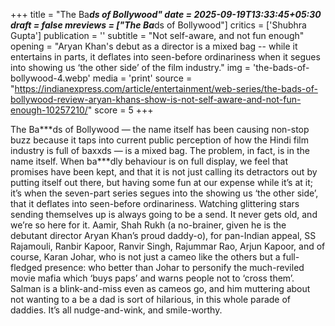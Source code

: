 +++
title = "The Ba***ds of Bollywood"
date = 2025-09-19T13:33:45+05:30
draft = false
mreviews = ["The Ba***ds of Bollywood"]
critics = ['Shubhra Gupta']
publication = ''
subtitle = "Not self-aware, and not fun enough"
opening = "Aryan Khan's debut as a director is a mixed bag -- while it entertains in parts, it deflates into seen-before ordinariness when it segues into showing us ‘the other side’ of the film industry."
img = 'the-bads-of-bollywood-4.webp'
media = 'print'
source = "https://indianexpress.com/article/entertainment/web-series/the-bads-of-bollywood-review-aryan-khans-show-is-not-self-aware-and-not-fun-enough-10257210/"
score = 5
+++

The Ba\*\*\*ds of Bollywood — the name itself has been causing non-stop buzz because it taps into current public perception of how the Hindi film industry is full of baxxds — is a mixed bag. The problem, in fact, is in the name itself. When ba\*\*\*dly behaviour is on full display, we feel that promises have been kept, and that it is not just calling its detractors out by putting itself out there, but having some fun at our expense while it’s at it; it’s when the seven-part series segues into the showing us ‘the other side’, that it deflates into seen-before ordinariness. Watching glittering stars sending themselves up is always going to be a send. It never gets old, and we’re so here for it. Aamir, Shah Rukh (a no-brainer, given he is the debutant director Aryan Khan’s proud daddy-o), for pan-Indian appeal, SS Rajamouli, Ranbir Kapoor, Ranvir Singh, Rajummar Rao, Arjun Kapoor, and of course, Karan Johar, who is not just a cameo like the others but a full-fledged presence: who better than Johar to personify the much-reviled movie mafia which ‘buys paps’ and warns people not to ‘cross them’. Salman is a blink-and-miss even as cameos go, and him muttering about not wanting to a be a dad is sort of hilarious, in this whole parade of daddies. It’s all nudge-and-wink, and smile-worthy.
